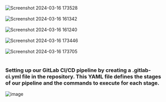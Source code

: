 
![Screenshot 2024-03-16 173528](https://github.com/ayushh1804/CI-CD_terraform/assets/88641651/edda190d-b35d-401a-9b58-ede074fe5653)
</br></br>
![Screenshot 2024-03-16 161342](https://github.com/ayushh1804/CI-CD_terraform/assets/88641651/35eba2c5-f204-440f-87dc-8a6aa0aeb958)
</br></br>
![Screenshot 2024-03-16 161240](https://github.com/ayushh1804/CI-CD_terraform/assets/88641651/103a06aa-cf43-460b-ad42-0cbc8b226fdb)
</br></br>
![Screenshot 2024-03-16 173446](https://github.com/ayushh1804/CI-CD_terraform/assets/88641651/06856f2e-4de3-40b3-93cc-857c5c3ff247)
</br></br>
![Screenshot 2024-03-16 173705](https://github.com/ayushh1804/CI-CD_terraform/assets/88641651/b657c4c8-01e1-4002-af91-ee47f27b2cd8)
</br></br>

<h3> Setting up our GitLab CI/CD pipeline by creating a .gitlab-ci.yml file in the repository. This YAML file defines the stages of our pipeline and the commands to execute for each stage.</h3>

![image](https://github.com/ayushh1804/CI-CD_terraform/assets/88641651/25e70dc0-ffda-418c-a72f-c56ae51e15e4)
